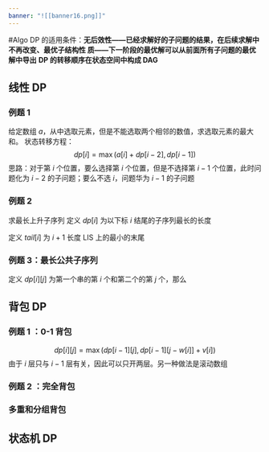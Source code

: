 ```yaml
---
banner: "![[banner16.png]]"
---
```

#Algo 
DP 的适用条件：**无后效性——已经求解好的子问题的结果，在后续求解中不再改变、最优子结构性
质——下一阶段的最优解可以从前面所有子问题的最优解中导出**
**DP 的转移顺序在状态空间中构成 DAG**

## 线性 DP

### 例题 1
给定数组 $a$，从中选取元素，但是不能选取两个相邻的数值，求选取元素的最大和。
状态转移方程：
$$
dp[i] = \max(a[i]+dp[i-2],dp[i-1])
$$
思路：对于第 $i$ 个位置，要么选择第 $i$ 个位置，但是不选择第 $i-1$ 个位置，此时问题化为 $i-2$ 的子问题；要么不选 $i$，问题华为 $i-1$ 的子问题

### 例题 2 
求最长上升子序列
定义 $dp[i]$ 为以下标 $i$ 结尾的子序列最长的长度

定义 $tail[i]$ 为 $i+1$ 长度 LIS 上的最小的末尾

### 例题 3：最长公共子序列
定义  $dp[i][j]$ 为第一个串的第 $i$ 个和第二个的第 $j$ 个，那么

## 背包 DP

### 例题 1 ：0-1 背包
$$
dp[i][j] = \max(dp[i-1][j],dp[i-1][j-w[i]]+v[i])
$$
由于 $i$ 层只与 $i-1$ 层有关，因此可以只开两层。另一种做法是滚动数组

### 例题 2 ：完全背包

### 多重和分组背包

## 状态机 DP


